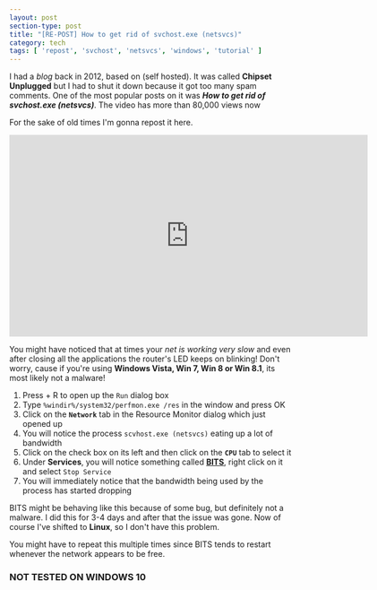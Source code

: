 ```yaml
---
layout: post
section-type: post
title: "[RE-POST] How to get rid of svchost.exe (netsvcs)"
category: tech
tags: [ 'repost', 'svchost', 'netsvcs', 'windows', 'tutorial' ]
---
```


I had a *blog* back in 2012, based on <i class="fa fa-wordpress"></i> (self hosted). It was called **Chipset Unplugged** <i class="twa twa-stuck-out-tongue"></i> but I had to shut it down because it got too many spam comments. One of the most popular posts on it was ***How to get rid of svchost.exe (netsvcs)***. The video has more than 80,000 views now <i class="twa twa-smile"></i>

For the sake of old times I'm gonna repost it here.

<iframe width="640" height="360" src="https://www.youtube.com/embed/torGnOPPDgw" frameborder="0" allowfullscreen></iframe>
<br> 

You might have noticed that at times your *net is working very slow* and even after closing all the applications the router's LED keeps on blinking!
Don't worry, cause if you're using **Windows Vista, Win 7, Win 8 or Win 8.1**, its most likely not a malware!


1. Press <i class="fa fa-windows"></i> + R to open up the `Run` dialog box
2. Type `%windir%/system32/perfmon.exe /res` in the window and press OK
3. Click on the **`Network`** tab in the Resource Monitor dialog which just opened up
4. You will notice the process `scvhost.exe (netsvcs)` eating up a lot of bandwidth
5. Click on the check box on its left and then click on the **`CPU`** tab to select it
6. Under **Services**, you will notice something called **<a href="https://en.wikipedia.org/wiki/Background_Intelligent_Transfer_Service">BITS</a>**, right click on it and select `Stop Service`
7. You will immediately notice that the bandwidth being used by the process has started dropping

BITS might be behaving like this because of some bug, but definitely not a malware. I did this for 3-4 days and after that the issue was gone. Now of course I've shifted to **Linux**, so I don't have this problem.

You might have to repeat this multiple times since BITS tends to restart whenever the network appears to be free.

### NOT TESTED ON WINDOWS 10

<br>